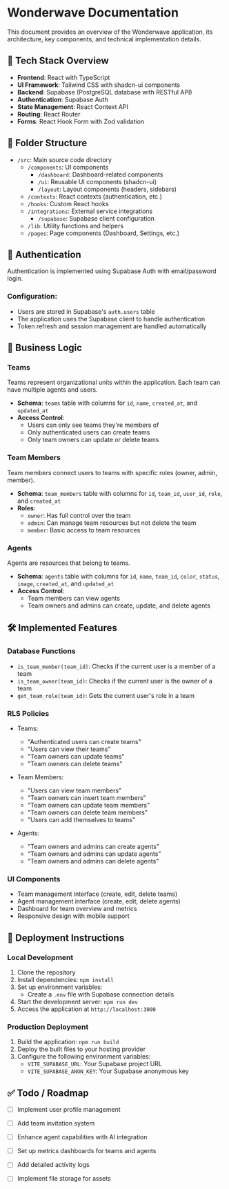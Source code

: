 
# Wonderwave Documentation

This document provides an overview of the Wonderwave application, its architecture, key components, and technical implementation details.

## 🧱 Tech Stack Overview

- **Frontend**: React with TypeScript
- **UI Framework**: Tailwind CSS with shadcn-ui components
- **Backend**: Supabase (PostgreSQL database with RESTful API)
- **Authentication**: Supabase Auth
- **State Management**: React Context API
- **Routing**: React Router
- **Forms**: React Hook Form with Zod validation

## 🧩 Folder Structure

- `/src`: Main source code directory
  - `/components`: UI components
    - `/dashboard`: Dashboard-related components
    - `/ui`: Reusable UI components (shadcn-ui)
    - `/layout`: Layout components (headers, sidebars)
  - `/contexts`: React contexts (authentication, etc.)
  - `/hooks`: Custom React hooks
  - `/integrations`: External service integrations
    - `/supabase`: Supabase client configuration
  - `/lib`: Utility functions and helpers
  - `/pages`: Page components (Dashboard, Settings, etc.)

## 🔐 Authentication

Authentication is implemented using Supabase Auth with email/password login.

### Configuration:
- Users are stored in Supabase's `auth.users` table
- The application uses the Supabase client to handle authentication
- Token refresh and session management are handled automatically

## 🧠 Business Logic

### Teams

Teams represent organizational units within the application. Each team can have multiple agents and users.

- **Schema**: `teams` table with columns for `id`, `name`, `created_at`, and `updated_at`
- **Access Control**: 
  - Users can only see teams they're members of
  - Only authenticated users can create teams
  - Only team owners can update or delete teams

### Team Members

Team members connect users to teams with specific roles (owner, admin, member).

- **Schema**: `team_members` table with columns for `id`, `team_id`, `user_id`, `role`, and `created_at`
- **Roles**: 
  - `owner`: Has full control over the team
  - `admin`: Can manage team resources but not delete the team
  - `member`: Basic access to team resources

### Agents

Agents are resources that belong to teams.

- **Schema**: `agents` table with columns for `id`, `name`, `team_id`, `color`, `status`, `image`, `created_at`, and `updated_at`
- **Access Control**:
  - Team members can view agents
  - Team owners and admins can create, update, and delete agents

## 🛠 Implemented Features

### Database Functions

- `is_team_member(team_id)`: Checks if the current user is a member of a team
- `is_team_owner(team_id)`: Checks if the current user is the owner of a team
- `get_team_role(team_id)`: Gets the current user's role in a team

### RLS Policies

- Teams:
  - "Authenticated users can create teams"
  - "Users can view their teams"
  - "Team owners can update teams"
  - "Team owners can delete teams"

- Team Members:
  - "Users can view team members"
  - "Team owners can insert team members"
  - "Team owners can update team members"
  - "Team owners can delete team members"
  - "Users can add themselves to teams"

- Agents:
  - "Team owners and admins can create agents"
  - "Team owners and admins can update agents"
  - "Team owners and admins can delete agents"

### UI Components

- Team management interface (create, edit, delete teams)
- Agent management interface (create, edit, delete agents)
- Dashboard for team overview and metrics
- Responsive design with mobile support

## 🔁 Deployment Instructions

### Local Development

1. Clone the repository
2. Install dependencies: `npm install`
3. Set up environment variables:
   - Create a `.env` file with Supabase connection details
4. Start the development server: `npm run dev`
5. Access the application at `http://localhost:3000`

### Production Deployment

1. Build the application: `npm run build`
2. Deploy the built files to your hosting provider
3. Configure the following environment variables:
   - `VITE_SUPABASE_URL`: Your Supabase project URL
   - `VITE_SUPABASE_ANON_KEY`: Your Supabase anonymous key

## ✅ Todo / Roadmap

- [ ] Implement user profile management
- [ ] Add team invitation system
- [ ] Enhance agent capabilities with AI integration
- [ ] Set up metrics dashboards for teams and agents
- [ ] Add detailed activity logs
- [ ] Implement file storage for assets


